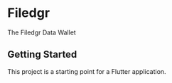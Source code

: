 # Filedgr

The Filedgr Data Wallet

## Getting Started

This project is a starting point for a Flutter application.

